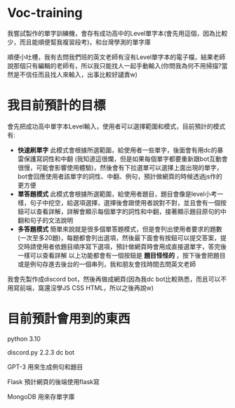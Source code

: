 # Voc-training
我嘗試製作的單字訓練機，會存有成功高中的Level單字本(會先用這個，因為比較少，而且能順便幫我複習段考)，和台灣學測的單字庫

順便小吐槽，我有去問我們班的英文老師有沒有Level單字本的電子檔，結果老師說那個只有編輯的老師有，所以我只能找人一起手動輸入(你問我為何不用掃描?當然是不信任而且找人來輸入，出事比較好譴責w)


# 我目前預計的目標
會先把成功高中單字本Level輸入，使用者可以選擇範圍和模式，目前預計的模式有:
* **快速刷單字** 此模式會根據所選範圍，給使用者一些單字，後面會有用dc的暴雷保護寫詞性和中翻 (我知道這很爛，但是如果每個單字都要重新跟bot互動會很慢，可能會影響使用體驗)，然後會有下拉選單可以選擇上面出現的單字，bot會回應使用者該單字的詞性、中翻、例句，預計做網頁的時候透過js作的更方便
* **單答題模式** 此模式會根據所選範圍，給使用者題目，題目會像是level小考一樣，句子中挖空，給選項選擇，選擇後會跟使用者說對不對，並且會有一個按鈕可以查看詳解，詳解會顯示每個單字的詞性和中翻，接著顯示題目原句的中翻和句子的文法說明
* **多答題模式** 簡單來說就是很多個單答題模式，但是會列出使用者要求的題數(一次至多20題)，每題都會列出選項，然後最下面會有按鈕可以提交答案，提交時請使用者依題目順序寫下選項，預計做網頁時會用成直接選單字，答完後一樣可以查看詳解
以上功能都會有一個按鈕是 **題目怪怪的** ，按下後會把題目或是例句存進去後台的一個串列，我和朋友會找時間去問英文老師

我會先製作成discord bot，然後再做成網頁(因為我dc bot比較熟悉，而且可以不用寫前端，窩還沒學JS CSS HTML，所以之後再說w)



# 目前預計會用到的東西
python 3.10

discord.py 2.2.3 dc bot

GPT-3 用來生成例句和題目

Flask 預計網頁的後端使用flask寫

MongoDB 用來存單字庫
